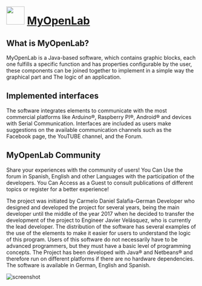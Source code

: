 ﻿# <img src="https://cdn.jsdelivr.net/gh/chtof/chocolatey-packages/automatic/myopenlab/myopenlab.png" width="48" height="48"/> [MyOpenLab](https://chocolatey.org/packages/myopenlab)

## What is MyOpenLab?
MyOpenLab is a Java-based software, which contains graphic blocks, each one fulfills a specific function and has properties configurable by the user, these components can be joined together to implement in a simple way the graphical part and The logic of an application.

## Implemented interfaces
The software integrates elements to communicate with the most commercial platforms like Arduino®, Raspberry PI®, Android® and devices with Serial Communication.
Interfaces are included as users make suggestions on the available communication channels such as the Facebook page, the YouTUBE channel, and the Forum.

## MyOpenLab Community
Share your experiences with the community of users!
You Can Use the forum in Spanish, English and other Languages with the participation of the developers.
You Can Access as a Guest to consult publications of different topics or register for a better experience!

The project was initiated by Carmelo Daniel Salafia-German Developer who designed and developed the project for several years, being the main developer until the middle of the year 2017 when he decided to transfer the development of the project to Engineer Javier Velásquez, who is currently the lead developer.
The distribution of the software has several examples of the use of the elements to make it easier for users to understand the logic of this program.
Users of this software do not necessarily have to be advanced programmers, but they must have a basic level of programming concepts.
The Project has been developed with Java® and Netbeans® and therefore run on different platforms if there are no hardware dependencies.
The software is available in German, English and Spanish.

![screenshot](https://cdn.jsdelivr.net/gh/chtof/chocolatey-packages/automatic/myopenlab/screenshot.png)